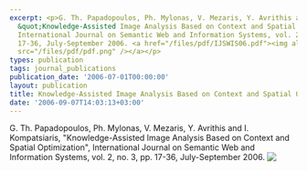 ```yaml
---
excerpt: <p>G. Th. Papadopoulos, Ph. Mylonas, V. Mezaris, Y. Avrithis and I. Kompatsiaris,
  &quot;Knowledge-Assisted Image Analysis Based on Context and Spatial Optimization&quot;,
  International Journal on Semantic Web and Information Systems, vol. 2, no. 3, pp.
  17-36, July-September 2006. <a href="/files/pdf/IJSWIS06.pdf"><img align="top" border="0"
  src="/files/pdf/pdf.png" /></a></p>
types: publication
tags: journal_publications
publication_date: '2006-07-01T00:00:00'
layout: publication
title: Knowledge-Assisted Image Analysis Based on Context and Spatial Optimization
date: '2006-09-07T14:03:13+03:00'
---
```

<p>G. Th. Papadopoulos, Ph. Mylonas, V. Mezaris, Y. Avrithis and I. Kompatsiaris, &quot;Knowledge-Assisted Image Analysis Based on Context and Spatial Optimization&quot;, International Journal on Semantic Web and Information Systems, vol. 2, no. 3, pp. 17-36, July-September 2006. <a href="/files/pdf/IJSWIS06.pdf"><img align="top" border="0" src="/files/pdf/pdf.png" /></a></p>
